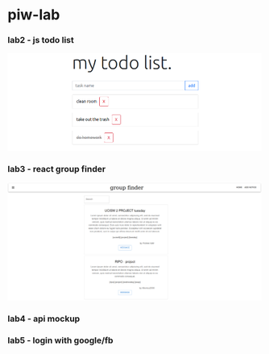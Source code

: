 # piw-lab



### lab2 - js todo list
![lab2 task](lab2/snip.png)

### lab3 - react group finder 
![lab3 task](lab3/snip)

### lab4 - api mockup 

### lab5 - login with google/fb 
